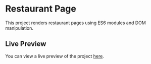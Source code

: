 # Restaurant Page

This project renders restaurant pages using ES6 modules and DOM manipulation.

## Live Preview

You can view a live preview of the project [here](https://labidi-ahmed.github.io/Restaurant-Page-/).
